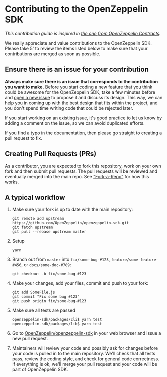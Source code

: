 # Contributing to the OpenZeppelin SDK

_This contribution guide is inspired in [the one from OpenZeppelin Contracts](https://github.com/OpenZeppelin/openzeppelin-solidity/blob/master/CONTRIBUTING.md)._

We really appreciate and value contributions to the OpenZeppelin SDK.    
Please take 5' to review the items listed below to make sure that your contributions are merged as soon as possible.

## Ensure there is an issue for your contribution

**Always make sure there is an issue that corresponds to the contribution you want to make.** Before you start coding a new feature that you think could be awesome for the OpenZeppelin SDK, take a few minutes before and [open a new issue](https://github.com/OpenZeppelin/openzeppelin-sdk/issues/new) to propose it and discuss its design. This way, we can help you in coming up with the best design that fits within the project, and you don't spend time writing code that could be rejected later.

If you start working on an existing issue, it's good practice to let us know by adding a comment on the issue, so we can avoid duplicated efforts.

If you find a typo in the documentation, then please go straight to creating a pull request to fix.

## Creating Pull Requests (PRs)

As a contributor, you are expected to fork this repository, work on your own fork and then submit pull requests. The pull requests will be reviewed and eventually merged into the main repo. See ["Fork-a-Repo"](https://help.github.com/articles/fork-a-repo/) for how this works.

## A typical workflow

1. Make sure your fork is up to date with the main repository:
    ```
    git remote add upstream https://github.com/OpenZeppelin/openzeppelin-sdk.git
    git fetch upstream
    git pull --rebase upstream master
    ```

2. Setup
    ```
    yarn
    ```

3. Branch out from `master` into `fix/some-bug-#123`, `feature/some-feature-#456`, or `docs/some-doc-#789`:
    ```
    git checkout -b fix/some-bug-#123
    ```

4. Make your changes, add your files, commit and push to your fork:
    ```
    git add SomeFile.js
    git commit "Fix some bug #123"
    git push origin fix/some-bug-#123
    ```

5. Make sure all tests are passed
    ```
    openzeppelin-sdk/packages/cli$ yarn test
    openzeppelin-sdk/packages/lib$ yarn test
    ```

7. Go to [OpenZeppelin/openzeppelin-sdk](https://github.com/OpenZeppelin/openzeppelin-sdk) in your web browser and issue a new pull request.

8. Maintainers will review your code and possibly ask for changes before your code is pulled in to the main repository. We'll check that all tests pass, review the coding style, and check for general code correctness. If everything is ok, we'll merge your pull request and your code will be part of OpenZeppelin SDK.

